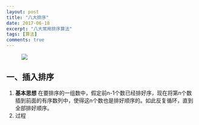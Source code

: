 ```yaml
---
layout: post
title: "八大排序"
date: 2017-06-18
excerpt: "八大常用排序算法"
tags: [算法]
comments: true
---
```

<figure>
	<a href="https://raw.githubusercontent.com/ShadoFung/ShadoFung.GitHub.io/master/_posts/images/sorting.png"><img src="https://raw.githubusercontent.com/ShadoFung/ShadoFung.GitHub.io/master/_posts/images/sorting.png"></a>
</figure>

## 一、插入排序 ##
1. **基本思想**
	在要排序的一组数中，假定前n-1个数已经排好序，现在将第n个数插到前面的有序数列中，使得这n个数也是排好顺序的。如此反复循环，直到全部排好顺序。
2. 过程

